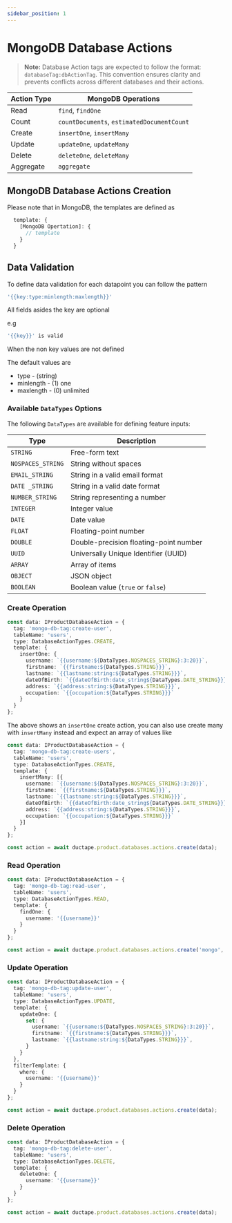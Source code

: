 ```yaml
---
sidebar_position: 1
---
```


# MongoDB Database Actions

> **Note:** Database Action tags are expected to follow the format: `databaseTag:dbActionTag`. This convention ensures clarity and prevents conflicts across different databases and their actions.

| **Action Type** | **MongoDB Operations**                     |
|------------------|--------------------------------------------|
| Read             | `find`, `findOne`                         |
| Count            | `countDocuments`, `estimatedDocumentCount`|
| Create           | `insertOne`, `insertMany`                 |
| Update           | `updateOne`, `updateMany`                 |
| Delete           | `deleteOne`, `deleteMany`                 |
| Aggregate        | `aggregate`                               |


## MongoDB Database Actions Creation

Please note that in MongoDB, the templates are  defined as

``` typescript
  template: {
    [MongoDB Opertation]: {
      // template
    }
  }
```

## Data Validation
To define data validation for each datapoint you can follow the pattern
```typescript
'{{key:type:minlength:maxlength}}'
```

All fields asides the key are optional

e.g

```typescript
'{{key}}' is valid
```

When the non key values are not defined

The default values are 
- type - (string)
- minlength - (1) one
- maxlength - (0) unlimited

### Available `DataTypes` Options

The following `DataTypes` are available for defining feature inputs:

| Type              | Description                                     |
|-------------------|-------------------------------------------------|
| `STRING`          | Free-form text                                  |
| `NOSPACES_STRING` | String without spaces                           |
| `EMAIL_STRING`    | String in a valid email format                  |
| `DATE _STRING`    | String in a valid date format                   |
| `NUMBER_STRING`   | String representing a number                    |
| `INTEGER`         | Integer value                                   |
| `DATE`            | Date value                                      |
| `FLOAT`           | Floating-point number                           |
| `DOUBLE`          | Double-precision floating-point number          |
| `UUID`            | Universally Unique Identifier (UUID)            |
| `ARRAY`           | Array of items                                  |
| `OBJECT`          | JSON object                                     |
| `BOOLEAN`         | Boolean value (`true` or `false`)               |

### Create Operation

```typescript
const data: IProductDatabaseAction = {
  tag: 'mongo-db-tag:create-user',
  tableName: 'users',
  type: DatabaseActionTypes.CREATE,
  template: {
    insertOne: {
      username: `{{username:${DataTypes.NOSPACES_STRING}:3:20}}`,
      firstname: `{{firstname:${DataTypes.STRING}}}`,
      lastname: `{{lastname:string:${DataTypes.STRING}}}`,
      dateOfBirth: `{{dateOfBirth:date_string${DataTypes.DATE_STRING}}}`,
      address: `{{address:string:${DataTypes.STRING}}}`,
      occupation: `{{occupation:${DataTypes.STRING}}}`
    }
  }
};
```

The above shows an `insertOne` create action, you can also use create many with `insertMany` instead and expect an array of values like

``` typescript
const data: IProductDatabaseAction = {
  tag: 'mongo-db-tag:create-users',
  tableName: 'users',
  type: DatabaseActionTypes.CREATE,
  template: {
    insertMany: [{
      username: `{{username:${DataTypes.NOSPACES_STRING}:3:20}}`,
      firstname: `{{firstname:${DataTypes.STRING}}}`,
      lastname: `{{lastname:string:${DataTypes.STRING}}}`,
      dateOfBirth: `{{dateOfBirth:date_string${DataTypes.DATE_STRING}}}`,
      address: `{{address:string:${DataTypes.STRING}}}`,
      occupation: `{{occupation:${DataTypes.STRING}}}`
    }]
  }
};

```

``` typescript
const action = await ductape.product.databases.actions.create(data);
```

### Read Operation

```typescript
const data: IProductDatabaseAction = {
  tag: 'mongo-db-tag:read-user',
  tableName: 'users',
  type: DatabaseActionTypes.READ,
  template: {
    findOne: {
      username: '{{username}}'
    }
  }
};

const action = await ductape.product.databases.actions.create('mongo', data);
```

### Update Operation

```typescript
const data: IProductDatabaseAction = {
  tag: 'mongo-db-tag:update-user',
  tableName: 'users',
  type: DatabaseActionTypes.UPDATE,
  template: {
    updateOne: {
      set: {
        username: `{{username:${DataTypes.NOSPACES_STRING}:3:20}}`,
        firstname: `{{firstname:${DataTypes.STRING}}}`,
        lastname: `{{lastname:string:${DataTypes.STRING}}}`,
      }
    }
  },
  filterTemplate: {
    where: {
      username: '{{username}}'
    }
  }
};

const action = await ductape.product.databases.actions.create(data);
```

### Delete Operation

```typescript
const data: IProductDatabaseAction = {
  tag: 'mongo-db-tag:delete-user',
  tableName: 'users',
  type: DatabaseActionTypes.DELETE,
  template: {
    deleteOne: {
      username: '{{username}}'
    }
  }
};

const action = await ductape.product.databases.actions.create(data);
```